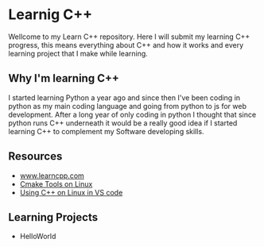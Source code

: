 # Learnig C++

Wellcome to my Learn C++ repository. Here I will submit my learning C++ progress, this means everything about C++ and how it works and every learning project that I make while learning.

## Why I'm learning C++

I started learning Python a year ago and since then I've been coding in python as my main coding language and going from python to js for web development. After a long year of only coding in python I thought that since python runs C++ underneath it would be a really good idea if I started learning C++ to complement my Software developing skills.

## Resources
- www.learncpp.com
- [Cmake Tools on Linux](https://code.visualstudio.com/docs/cpp/cmake-linux)
- [Using C++ on Linux in VS code](https://code.visualstudio.com/docs/cpp/config-linux)

## Learning Projects
- HelloWorld